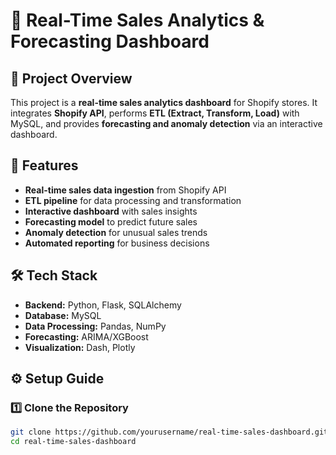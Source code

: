 # 🛒 Real-Time Sales Analytics & Forecasting Dashboard

## 📌 Project Overview
This project is a **real-time sales analytics dashboard** for Shopify stores. It integrates **Shopify API**, performs **ETL (Extract, Transform, Load)** with MySQL, and provides **forecasting and anomaly detection** via an interactive dashboard.

## 🚀 Features
- **Real-time sales data ingestion** from Shopify API
- **ETL pipeline** for data processing and transformation
- **Interactive dashboard** with sales insights
- **Forecasting model** to predict future sales
- **Anomaly detection** for unusual sales trends
- **Automated reporting** for business decisions

## 🛠 Tech Stack
- **Backend:** Python, Flask, SQLAlchemy
- **Database:** MySQL
- **Data Processing:** Pandas, NumPy
- **Forecasting:** ARIMA/XGBoost
- **Visualization:** Dash, Plotly

## ⚙️ Setup Guide

### 1️⃣ Clone the Repository
```bash
git clone https://github.com/yourusername/real-time-sales-dashboard.git
cd real-time-sales-dashboard
